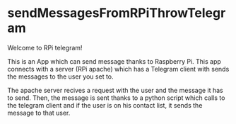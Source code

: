 # sendMessagesFromRPiThrowTelegram

Welcome to RPi telegram!

This is an App which can send message thanks to Raspberry Pi. This app connects with a server (RPi apache) which has a Telegram client with sends the messages to the user you set to.

The apache server recives a request with the user and the message it has to send. Then, the message is sent thanks to a python script which calls to the telegram client and if the user is on his contact list, it sends the message to that user.
  
